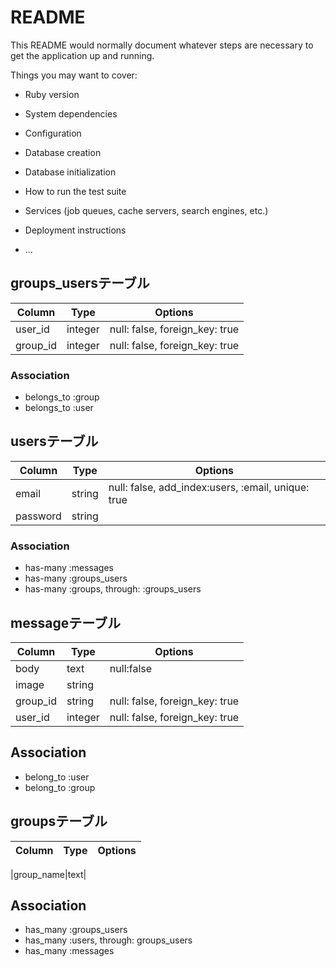 # README

This README would normally document whatever steps are necessary to get the
application up and running.

Things you may want to cover:

* Ruby version

* System dependencies

* Configuration

* Database creation

* Database initialization

* How to run the test suite

* Services (job queues, cache servers, search engines, etc.)

* Deployment instructions

* ...
## groups_usersテーブル

|Column|Type|Options|
|------|----|-------|
|user_id|integer|null: false, foreign_key: true|
|group_id|integer|null: false, foreign_key: true|

### Association
- belongs_to :group
- belongs_to :user

## usersテーブル
|Column|Type|Options|
|------|----|-------|
|email|string|null: false, add_index:users, :email, unique: true|
|password|string|
### Association
- has-many :messages
- has-many :groups_users
- has-many :groups, through: :groups_users

## messageテーブル
|Column|Type|Options|
|------|----|-------|
|body|text| null:false
|image|string|
|group_id|string|null: false, foreign_key: true|
|user_id|integer|null: false, foreign_key: true|
## Association
- belong_to :user
- belong_to :group


## groupsテーブル
|Column|Type|Options|
|------|----|-------|

|group_name|text|
## Association
- has_many :groups_users
- has_many :users, through: groups_users
- has_many :messages
